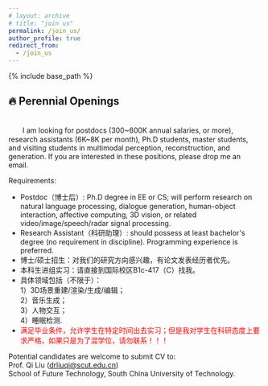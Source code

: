 ```yaml
---
# layout: archive
# title: "join us"
permalink: /join_us/
author_profile: true
redirect_from:
  - /join_us
---
```


{% include base_path %}

🔥 Perennial Openings
----------
<br />
　　I am looking for postdocs (300~600K annual salaries, or more), research assistants (6K~8K per month), Ph.D students, master students, and visiting students in multimodal perception, reconstruction, and generation. If you are interested in these positions, please drop me an email.

Requirements:
* Postdoc（博士后）: Ph.D degree in EE or CS; will perform research on natural language processing, dialogue generation, human-object interaction, affective computing, 3D vision, or related video/image/speech/radar signal processing.
* Research Assistant（科研助理）: should possess at least bachelor's degree (no requirement in discipline). Programming experience is preferred.
* 博士/硕士招生：对我们的研究方向感兴趣，有论文发表经历者优先。
* 本科生进组实习：请直接到国际校区B1c-417（C）找我。   
* 具体领域包括（不限于）：  
  1）3D场景重建/渲染/生成/编辑；  
  2）音乐生成；  
  3）人物交互；  
  4）睡眠检测.   
* <span style='color:red'>满足毕业条件，允许学生在特定时间出去实习；但是我对学生在科研态度上要求严格，如果只是为了混学位，请勿联系！！！</span>

Potential candidates are welcome to submit CV to:  
Prof. Qi Liu (drliuqi@scut.edu.cn)   
School of Future Technology, South China University of Technology.

